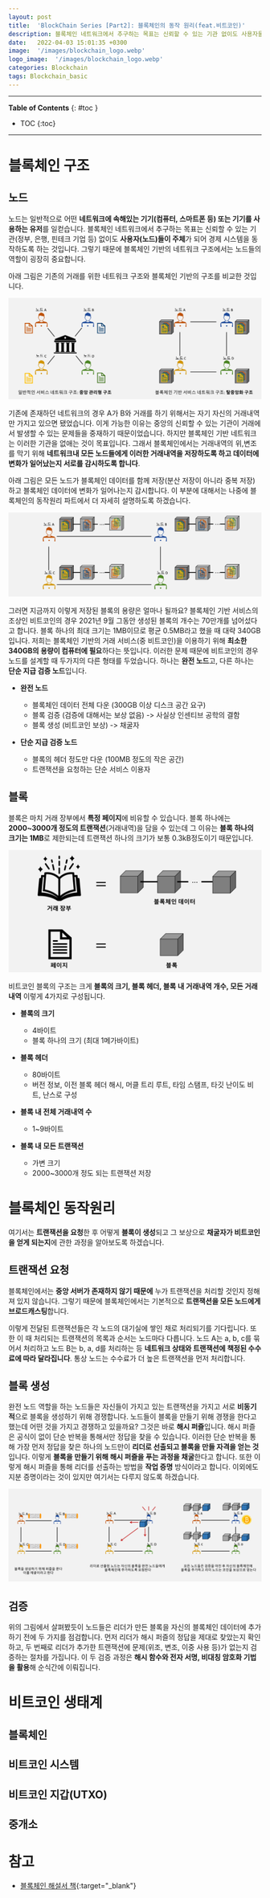 ```yaml
---
layout: post
title:  'BlockChain Series [Part2]: 블록체인의 동작 원리(feat.비트코인)'
description: 블록체인 네트워크에서 추구하는 목표는 신뢰할 수 있는 기관 없이도 사용자들이 주체가 되어 경제 시스템을 동작하도록 하는 것입니다
date:   2022-04-03 15:01:35 +0300
image:  '/images/blockchain_logo.webp'
logo_image:  '/images/blockchain_logo.webp'
categories: Blockchain
tags: Blockchain_basic
---
```

---

**Table of Contents**
{: #toc }
*  TOC
{:toc}

---

# 블록체인 구조

## 노드
노드는 일반적으로 어떤 **네트워크에 속해있는 기기(컴퓨터, 스마트폰 등) 또는 기기를 사용하는 유저**를 일컫습니다. 블록체인 네트워크에서 추구하는 목표는 신뢰할 수 있는 기관(정부, 은행, 핀테크 기업 등) 없이도 **사용자(노드)들이 주체**가 되어 경제 시스템을 동작하도록 하는 것입니다. 그렇기 때문에 블록체인 기반의 네트워크 구조에서는 노드들의 역할이 굉장히 중요합니다.  

아래 그림은 기존의 거래를 위한 네트워크 구조와 블록체인 기반의 구조를 비교한 것입니다.  

![](/images/blockchain_basic_8.png)  

기존에 존재하던 네트워크의 경우 A가 B와 거래를 하기 위해서는 자기 자신의 거래내역만 가지고 있으면 됐었습니다. 이게 가능한 이유는 중앙의 신뢰할 수 있는 기관이 거래에서 발생할 수 있는 문제들을 중재하기 때문이었습니다. 하지만 블록체인 기반 네트워크는 이러한 기관을 없애는 것이 목표입니다. 그래서 블록체인에서는 거래내역의 위,변조를 막기 위해 **네트워크내 모든 노드들에게 이러한 거래내역을 저장하도록 하고 데이터에 변화가 일어났는지 서로를 감시하도록 합니다**.  

아래 그림은 모든 노드가 블록체인 데이터를 함께 저장(분산 저장이 아니라 중복 저장)하고 블록체인 데이터에 변화가 일어나는지 감시합니다. 이 부분에 대해서는 나중에 블록체인의 동작원리 파트에서 더 자세히 설명하도록 하겠습니다.  

![](/images/blockchain_basic_9.png)  

그러면 지금까지 이렇게 저장된 블록의 용량은 얼마나 될까요? 블록체인 기반 서비스의 조상인 비트코인의 경우 2021년 9월 그동안 생성된 블록의 개수는 70만개를 넘어섰다고 합니다. 블록 하나의 최대 크기는 1MB이므로 평균 0.5MB라고 했을 때 대략 340GB입니다. 저희는 블록체인 기반의 거래 서비스(중 비트코인)을 이용하기 위해 **최소한 340GB의 용량이 컴퓨터에 필요**하다는 뜻입니다. 이러한 문제 때문에 비트코인의 경우 노드를 설계할 때 두가지의 다른 형태를 두었습니다. 하나는 **완전 노드**고, 다른 하나는 **단순 지급 검증 노드**입니다.  

- **완전 노드**  
  - 블록체인 데이터 전체 다운 (300GB 이상 디스크 공간 요구)
  - 블록 검증 (검증에 대해서는 보상 없음) -> 사실상 인센티브 공학의 결함
  - 블록 생성 (비트코인 보상) -> 채굴자

- **단순 지급 검증 노드**
  - 블록의 헤더 정도만 다운 (100MB 정도의 작은 공간)
  - 트랜잭션을 요청하는 단순 서비스 이용자

## 블록
블록은 마치 거래 장부에서 **특정 페이지**에 비유할 수 있습니다. 블록 하나에는 **2000~3000개 정도의 트랜잭션**(거래내역)을 담을 수 있는데 그 이유는 **블록 하나의 크기는 1MB**로 제한되는데 트랜잭션 하나의 크기가 보통 0.3kB정도이기 때문입니다.  

![](/images/blockchain_basic_7.png)  

비트코인 블록의 구조는 크게 **블록의 크기, 블록 헤더, 블록 내 거래내역 개수, 모든 거래내역** 이렇게 4가지로 구성됩니다.  

- **블록의 크기**  
  - 4바이트
  - 블록 하나의 크기 (최대 1메가바이트)

- **블록 헤더**
  - 80바이트
  - 버전 정보, 이전 블록 헤더 해시, 머클 트리 루트, 타임 스탬프, 타깃 난이도 비트, 난스로 구성

- **블록 내 전체 거래내역 수**
  - 1~9바이트

- **블록 내 모든 트랜잭션**
  - 가변 크기
  - 2000~3000개 정도 되는 트랜잭션 저장

# 블록체인 동작원리
여기서는 **트랜잭션을 요청**한 후 어떻게 **블록이 생성**되고 그 보상으로 **채굴자가 비트코인을 얻게 되는지**에 관한 과정을 알아보도록 하겠습니다.  


## 트랜잭션 요청
블록체인에서는 **중앙 서버가 존재하지 않기 때문에** 누가 트랜잭션을 처리할 것인지 정해져 있지 않습니다. 그렇기 때문에 블록체인에서는 기본적으로 **트랜잭션을 모든 노드에게 브로드캐스팅**합니다.  

이렇게 전달된 트랜잭션들은 각 노드의 대기실에 쌓인 채로 처리되기를 기다립니다. 또한 이 때 처리되는 트랜잭션의 목록과 순서는 노드마다 다릅니다. 노드 A는 a, b, c를 묶어서 처리하고 노드 B는 b, a, d를 처리하는 등 **네트워크 상태와 트랜잭션에 책정된 수수료에 따라 달라집니다**. 통상 노드는 수수료가 더 높은 트랜잭션을 먼저 처리합니다.  


## 블록 생성
완전 노드 역할을 하는 노드들은 자신들이 가지고 있는 트랜잭션을 가지고 서로 **비동기적**으로 블록을 생성하기 위해 경쟁합니다. 노드들이 블록을 만들기 위해 경쟁을 한다고 했는데 어떤 것을 가지고 경쟁하고 있을까요? 그것은 바로 **해시 퍼즐**입니다. 해시 퍼즐은 공식이 없이 단순 반복을 통해서만 정답을 찾을 수 있습니다. 이러한 단순 반복을 통해 가장 먼저 정답을 찾은 하나의 노드만이 **리더로 선출되고 블록을 만들 자격을 얻는 것**입니다. 이렇게 **블록을 만들기 위해 해시 퍼즐을 푸는 과정을 채굴**한다고 합니다. 또한 이렇게 해시 퍼즐을 통해 리더를 선출하는 방법을 **작업 증명** 방식이라고 합니다. 이외에도 지분 증명이라는 것이 있지만 여기서는 다루지 않도록 하겠습니다.  

![](/images/blockchain_basic_10.png)  

## 검증
위의 그림에서 살펴봤듯이 노드들은 리더가 만든 블록을 자신의 블록체인 데이터에 추가하기 전에 두 가지를 점검합니다. 먼저 리더가 해시 퍼즐의 정답을 제대로 찾았는지 확인하고, 두 번째로 리더가 추가한 트랜잭션에 문제(위조, 변조, 이중 사용 등)가 없는지 검증하는 절차를 가집니다. 이 두 검증 과정은 **해시 함수와 전자 서명, 비대칭 암호화 기법을 활용**해 순식간에 이뤄집니다. 


# 비트코인 생태계

## 블록체인

## 비트코인 시스템

## 비트코인 지갑(UTXO)

## 중개소

# 참고
- [블록체인 해설서 책](http://www.kyobobook.co.kr/product/detailViewKor.laf?ejkGb=KOR&mallGb=KOR&barcode=9791161752709&orderClick=LAG&Kc=){:target="_blank"}